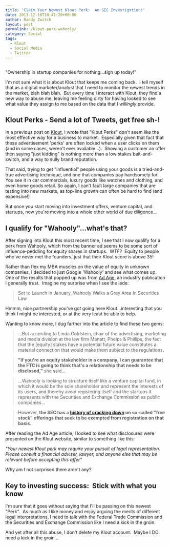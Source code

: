 ```yaml
---
title: 'Claim Your Newest Klout Perk:  An SEC Investigation!'
date: 2011-12-16T10:41:26+00:00
author: Randy Zwitch
layout: post
permalink: /klout-perk-wahooly/
category: Social
tags:
  - Klout
  - Social Media
  - Twitter
---
```

<div id="attachment_923" style="width: 682px" class="wp-caption aligncenter">
  <img class="size-full wp-image-923" title="klout-perk-wahooly" src="http://i0.wp.com/randyzwitch.com/wp-content/uploads/2011/12/klout-perk-wahooly.png?fit=672%2C239" alt="" srcset="http://i0.wp.com/randyzwitch.com/wp-content/uploads/2011/12/klout-perk-wahooly.png?w=672 672w, http://i0.wp.com/randyzwitch.com/wp-content/uploads/2011/12/klout-perk-wahooly.png?resize=150%2C53 150w, http://i0.wp.com/randyzwitch.com/wp-content/uploads/2011/12/klout-perk-wahooly.png?resize=300%2C106 300w, http://i0.wp.com/randyzwitch.com/wp-content/uploads/2011/12/klout-perk-wahooly.png?resize=500%2C177 500w" sizes="(max-width: 672px) 100vw, 672px" data-recalc-dims="1" />

  <p class="wp-caption-text">
    "Ownership in startup companies for nothing...sign up today!"
  </p>
</div>

I'm not sure what it is about Klout that keeps me coming back.  I tell myself that as a digital marketer/analyst that I need to monitor the newest trends in the market, blah blah blah.  But every time I interact with Klout, they find a new way to abuse me, leaving me feeling dirty for having looked to see what value they assign to me based on the data that I _willingly_ provide.



## Klout Perks - Send a lot of Tweets, get free sh-!

In a previous post on <a title="Klout will never be FICO" href="http://randyzwitch.com/social-influence-another-fico/" target="_blank">Klout</a>, I wrote that "Klout Perks" don't seem like the most effective way for a business to market.  Especially given that fact that these advertisement 'perks' are often locked when a user clicks on them (and in some cases, weren't ever available...).  Showing a customer an offer then saying "just kidding" is nothing more than a low stakes bait-and-switch, and a way to sully brand reputation.

That said, trying to get "influential" people using your goods is a tried-and-true advertising technique, and one that companies pay handsomely for.  You see it in car commercials, luxury goods like watches and clothing, and even home goods retail. So again, I can't fault large companies that are testing into new markets, as top-line growth can often be hard to find (and expensive!)

But once you start moving into investment offers, venture capital, and startups, now you're moving into a whole other world of due diligence...





## I qualify for "Wahooly"...what's that?

After signing into Klout this most recent time, I see that I now qualify for a perk from Wahooly, which from the banner ad seems to be some sort of influence-peddling for equity shares in startups.  WTF?  Equity to people who've never met the founders, just that their Klout score is above 35!

Rather than flex my MBA muscles on the value of equity in unknown companies, I decided to just Google 'Wahooly' and see what comes up.  One of the results that popped up was from <a title="Ad Age Wahooly" href="http://adage.com/article/digital/wahooly-offer-startup-equity-stakes-influential-social-media-users/230916/" target="_blank">Ad Age</a>, an industry publication I generally trust.  Imagine my surprise when I see the lede:

> Set to Launch in January, Wahooly Walks a Grey Area In Securities Law

Hmmm, nice partnership you've got going here Klout...interesting that you think I might be interested, or at the very least be able to help.

Wanting to know more, I dug farther into the article to find these two gems:

> ...But according to Linda Goldstein, chair of the advertising, marketing and media division at the law firm Manatt, Phelps & Phillips, the fact that the [equity] stakes have a potential future value constitutes a material connection that would make them subject to the regulations.

> **"If you're an equity stakeholder in a company, I can guarantee that the FTC is going to think that's a relationship that needs to be disclosed,"** she said...

> <snip>
>
> ...Wahooly is looking to structure itself like a venture capital fund, in which it would be the sole shareholder and represent the interests of its users, and thereby avoid registering itself and the startups it represents with the Securities and Exchange Commission as public companies...

> <snip>

> However, **the SEC has a [history of cracking down](http://www.sec.gov/news/headlines/webstock.htm "SEC") on so-called "free stock" offerings that seek to be exempted from registration on that basis.**

After reading the Ad Age article, I looked to see what disclosures were presented on the Klout website, similar to something like this:

_"Your newest Klout perk may require your pursuit of legal representation.  Please consult a financial adviser, lawyer, and anyone else that may be relevant before accepting this offer"_

Why am I not surprised there aren't any?

## Key to investing success:  Stick with what you know

I'm sure that it goes without saying that I'll be passing on this newest "Perk".  As much as I like money and enjoy arguing the merits of different legal interpretations, I need to talk with the Federal Trade Commission and the Securities and Exchange Commission like I need a kick in the groin.

And yet after all this abuse, I don't delete my Klout account.  Maybe I DO need a kick in the groin...
